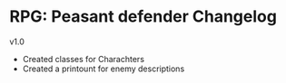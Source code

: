 # RPG: Peasant defender Changelog
v1.0
- Created classes for Charachters
- Created a printount for enemy descriptions